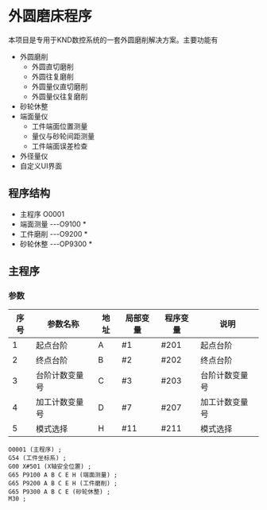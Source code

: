 # 外圆磨床程序

本项目是专用于KND数控系统的一套外圆磨削解决方案。主要功能有

* 外圆磨削
  * 外圆直切磨削
  * 外圆往复磨削
  * 外圆量仪直切磨削
  * 外圆量仪往复磨削
* 砂轮休整
* 端面量仪
  * 工件端面位置测量
  * 量仪与砂轮间距测量
  * 工件端面误差检查
* 外径量仪
* 自定义UI界面



## 程序结构

* 主程序 O0001 
* 端面测量  ---O9100
  * 
* 工件磨削  ---O9200
  * 
* 砂轮休整  ---OP9300
  * 



## 主程序



### 参数

| 序号 | 参数名称       | 地址 | 局部变量 | 程序变量 | 说明           |
| ---- | -------------- | ---- | -------- | -------- | -------------- |
| 1    | 起点台阶       | A    | #1       | #201     | 起点台阶       |
| 2    | 终点台阶       | B    | #2       | #202     | 终点台阶       |
| 3    | 台阶计数变量号 | C    | #3       | #203     | 台阶计数变量号 |
| 4    | 加工计数变量号 | D    | #7       | #207     | 加工计数变量号 |
| 5    | 模式选择       | H    | #11      | #211     | 模式选择       |







```
O0001 (主程序) ;
G54 (工件坐标系) ;
G00 X#501 (X轴安全位置) ;
G65 P9100 A B C E H (端面测量) ;
G65 P9200 A B C E H (工件磨削) ;
G65 P9300 A B C E (砂轮休整) ;
M30 ;
```

